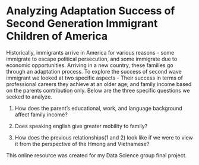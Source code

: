 # Analyzing Adaptation Success of Second Generation Immigrant Children of America

Historically, immigrants arrive in America for various reasons - some immigrate to escape political persecution, and some immigrate due to economic opportunities. Arriving in a new country, these families go through an adaptation process.
To explore the success of second wave immigrant we looked at two specific aspects - Their success in terms of professional careers they achieve at an older age, and family income based on the parents contribution only. Below are the three specific questions we seeked to analyze.

1. How does the parent’s educational, work, and language background affect family income?

2. Does speaking english give greater mobility to family?

3. How does the previous relationships(1 and 2) look like if we were to view it from the perspective of the Hmong and Vietnamese?

This online resource was created for my Data Science group final project.
